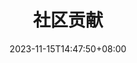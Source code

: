 ---
title: "社区贡献"
date: 2023-11-15T14:47:50+08:00
draft: false
description: --为中文RL社区的做出贡献(汉化项目等)--
---